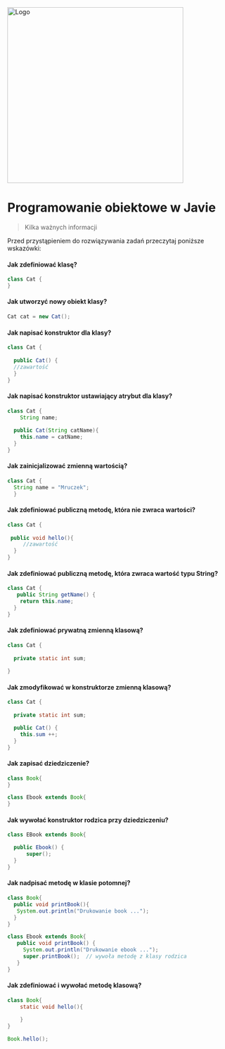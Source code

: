 <img alt="Logo" src="http://coderslab.pl/svg/logo-coderslab.svg" width="400">


# Programowanie obiektowe w Javie
> Kilka ważnych informacji


Przed przystąpieniem do rozwiązywania zadań przeczytaj poniższe wskazówki:


#### Jak zdefiniować klasę?

```java
class Cat {
}
```

#### Jak utworzyć nowy obiekt klasy?

```java
Cat cat = new Cat();
```

#### Jak napisać konstruktor dla klasy?

```java
class Cat {
  
  public Cat() {
  //zawartość
  }
}  
```

#### Jak napisać konstruktor ustawiający atrybut dla klasy?

```java
class Cat {
    String name;
  
  public Cat(String catName){
    this.name = catName;
  }
}  
```


#### Jak zainicjalizować zmienną wartością?

```java
class Cat {
  String name = "Mruczek";
  }
```

#### Jak zdefiniować publiczną metodę, która nie zwraca wartości?

```java
class Cat {
  
 public void hello(){
     //zawartość
  }
}
```

#### Jak zdefiniować publiczną metodę, która zwraca wartość typu String?

```java
class Cat {
   public String getName() {
    return this.name;
  }
}

```

#### Jak zdefiniować prywatną zmienną klasową?

```java
class Cat {
  
  private static int sum;
  
}
```

#### Jak zmodyfikować w konstruktorze zmienną klasową?

```java
class Cat {
  
  private static int sum;

  public Cat() {
    this.sum ++;
  }
}
```



#### Jak zapisać dziedziczenie?

```java
class Book{
}

class Ebook extends Book{
}
```


#### Jak wywołać konstruktor rodzica przy dziedziczeniu?

```java
class EBook extends Book{

  public Ebook() {
      super();
  }
}
```

#### Jak nadpisać metodę w klasie potomnej?

```java
class Book{
  public void printBook(){
   System.out.println("Drukowanie book ...");
  }
}

class Ebook extends Book{
   public void printBook() {
     System.out.println("Drukowanie ebook ...");
     super.printBook();  // wywoła metodę z klasy rodzica
   }
}
```

#### Jak zdefiniować i wywołać metodę klasową?

```java
class Book{
    static void hello(){
      
    }
}

Book.hello();
```
